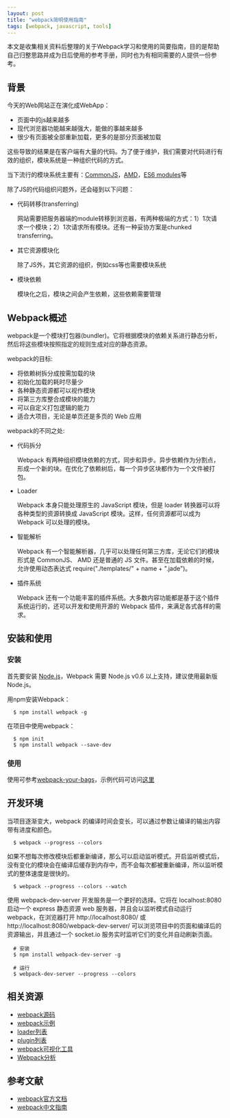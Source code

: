 ```yaml
---
layout: post
title: "webpack简明使用指南"
tags: [webpack, javascript, tools]
---
```


  本文是收集相关资料后整理的关于Webpack学习和使用的简要指南，目的是帮助自己归整思路并成为日后使用的参考手册，同时也为有相同需要的人提供一份参考。

## 背景

  今天的Web网站正在演化成WebApp：
  
  * 页面中的js越来越多
  * 现代浏览器功能越来越强大，能做的事越来越多
  * 很少有页面被全部重新加载，更多的是部分页面被加载
  
这些导致的结果是在客户端有大量的代码。为了便于维护，我们需要对代码进行有效的组织，模块系统是一种组织代码的方式。

当下流行的模块系统主要有：[CommonJS](http://requirejs.org/docs/commonjs.html)，[AMD](https://github.com/amdjs/amdjs-api/wiki/AMD)，[ES6 modules](http://www.ecma-international.org/ecma-262/6.0/#sec-modules)等

除了JS的代码组织问题外，还会碰到以下问题：
  
  * 代码转移(transferring)
  
    网站需要把服务器端的module转移到浏览器，有两种极端的方式：1）1次请求一个模块；2）1次请求所有模块。还有一种妥协方案是chunked transferring。
  
  * 其它资源模块化
    
    除了JS外，其它资源的组织，例如css等也需要模块系统

  * 模块依赖
  
    模块化之后，模块之间会产生依赖，这些依赖需要管理


## Webpack概述

  webpack是一个模块打包器(bundler)。它将根据模块的依赖关系进行静态分析，然后将这些模块按照指定的规则生成对应的静态资源。

  webpack的目标:

  * 将依赖树拆分成按需加载的块
  * 初始化加载的耗时尽量少
  * 各种静态资源都可以视作模块
  * 将第三方库整合成模块的能力
  * 可以自定义打包逻辑的能力
  * 适合大项目，无论是单页还是多页的 Web 应用

webpack的不同之处:

  * 代码拆分
  
    Webpack 有两种组织模块依赖的方式，同步和异步。异步依赖作为分割点，形成一个新的块。在优化了依赖树后，每一个异步区块都作为一个文件被打包。
  
  * Loader
    
    Webpack 本身只能处理原生的 JavaScript 模块，但是 loader 转换器可以将各种类型的资源转换成 JavaScript 模块。这样，任何资源都可以成为 Webpack 可以处理的模块。
  
  * 智能解析
  
    Webpack 有一个智能解析器，几乎可以处理任何第三方库，无论它们的模块形式是 CommonJS、 AMD 还是普通的 JS 文件。甚至在加载依赖的时候，允许使用动态表达式 require("./templates/" + name + ".jade")。
  
  * 插件系统
  
    Webpack 还有一个功能丰富的插件系统。大多数内容功能都是基于这个插件系统运行的，还可以开发和使用开源的 Webpack 插件，来满足各式各样的需求。

## 安装和使用

### 安装

  首先要安装 [Node.js](https://nodejs.org/en/download/)，Webpack 需要 Node.js v0.6 以上支持，建议使用最新版 Node.js。

  用npm安装Webpack：
```shell
  $ npm install webpack -g
```

  在项目中使用webpack：
```shell
  $ npm init
  $ npm install webpack --save-dev
```

### 使用

  使用可参考[webpack-your-bags](http://blog.madewithlove.be/post/webpack-your-bags/)，示例代码可访问[这里](https://github.com/totothink/webpack-article)

## 开发环境

  当项目逐渐变大，webpack 的编译时间会变长，可以通过参数让编译的输出内容带有进度和颜色。
```shell
  $ webpack --progress --colors
```

  如果不想每次修改模块后都重新编译，那么可以启动监听模式。开启监听模式后，没有变化的模块会在编译后缓存到内存中，而不会每次都被重新编译，所以监听模式的整体速度是很快的。
```shell
  $ webpack --progress --colors --watch
```

  使用 webpack-dev-server 开发服务是一个更好的选择。它将在 localhost:8080 启动一个 express 静态资源 web 服务器，并且会以监听模式自动运行 webpack，在浏览器打开 http://localhost:8080/ 或 http://localhost:8080/webpack-dev-server/ 可以浏览项目中的页面和编译后的资源输出，并且通过一个 socket.io 服务实时监听它们的变化并自动刷新页面。
```shell
  # 安装
  $ npm install webpack-dev-server -g

  # 运行
  $ webpack-dev-server --progress --colors
```

## 相关资源

  * [webpack源码](https://github.com/webpack/webpack)
  * [webpack示例](https://github.com/webpack/webpack/tree/master/examples)
  * [loader列表](https://webpack.github.io/docs/list-of-loaders.html)
  * [plugin列表](http://webpack.github.io/docs/list-of-plugins.html)
  * [webpack可视化工具](http://chrisbateman.github.io/webpack-visualizer/)
  * [Webpack分析](http://webpack.github.io/analyse/)


## 参考文献
  * [webpack官方文档](http://webpack.github.io/docs/)
  * [webpack中文指南](http://zhaoda.net/webpack-handbook/index.html)